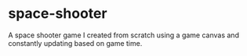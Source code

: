 # space-shooter
A space shooter game I created from scratch using a game canvas and constantly updating based on game time.

